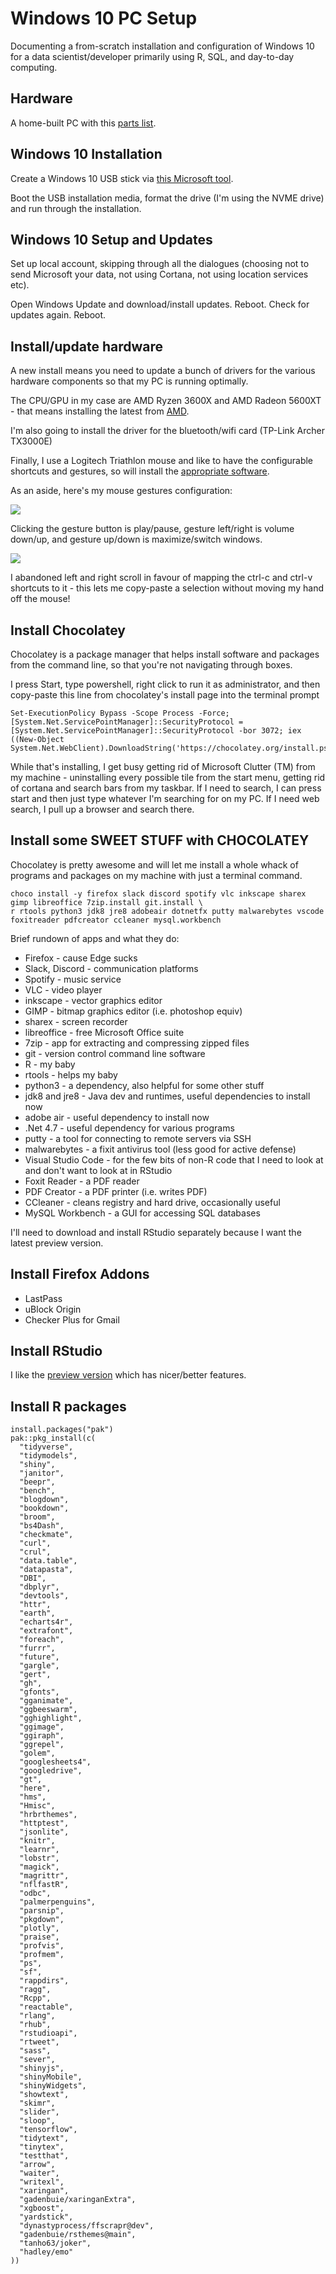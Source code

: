 # Windows 10 PC Setup

Documenting a from-scratch installation and configuration of Windows 10 for a data scientist/developer primarily using R, SQL, and day-to-day computing. 

## Hardware

A home-built PC with this [parts list](https://ca.pcpartpicker.com/list/ZNdTt8).

## Windows 10 Installation

Create a Windows 10 USB stick via [this Microsoft tool](https://support.microsoft.com/en-us/windows/create-installation-media-for-windows-99a58364-8c02-206f-aa6f-40c3b507420d). 

Boot the USB installation media, format the drive (I'm using the NVME drive) and run through the installation. 

## Windows 10 Setup and Updates

Set up local account, skipping through all the dialogues (choosing not to send Microsoft your data, not using Cortana, not using location services etc). 

Open Windows Update and download/install updates. Reboot. Check for updates again. Reboot.

## Install/update hardware

A new install means you need to update a bunch of drivers for the various hardware components so that my PC is running optimally. 

The CPU/GPU in my case are AMD Ryzen 3600X and AMD Radeon 5600XT - that means installing the latest from [AMD](https://www.amd.com/en/support). 

I'm also going to install the driver for the bluetooth/wifi card (TP-Link Archer TX3000E)

Finally, I use a Logitech Triathlon mouse and like to have the configurable shortcuts and gestures, so will install the [appropriate software](https://www.logitech.com/en-ca/product/options).

As an aside, here's my mouse gestures configuration: 

![](https://i.imgur.com/Nw4VZII.png)

Clicking the gesture button is play/pause, gesture left/right is volume down/up, and gesture up/down is maximize/switch windows. 

![](https://i.imgur.com/i2mwciv.png)

I abandoned left and right scroll in favour of mapping the ctrl-c and ctrl-v shortcuts to it - this lets me copy-paste a selection without moving my hand off the mouse!


## Install Chocolatey

Chocolatey is a package manager that helps install software and packages from the command line, so that you're not navigating through boxes. 

I press Start, type powershell, right click to run it as administrator, and then copy-paste this line from chocolatey's install page into the terminal prompt

```
Set-ExecutionPolicy Bypass -Scope Process -Force; [System.Net.ServicePointManager]::SecurityProtocol = [System.Net.ServicePointManager]::SecurityProtocol -bor 3072; iex ((New-Object System.Net.WebClient).DownloadString('https://chocolatey.org/install.ps1'))
```

While that's installing, I get busy getting rid of Microsoft Clutter (TM) from my machine - uninstalling every possible tile from the start menu, getting rid of cortana and search bars from my taskbar. If I need to search, I can press start and then just type whatever I'm searching for on my PC. If I need web search, I pull up a browser and search there. 

## Install some SWEET STUFF with CHOCOLATEY

Chocolatey is pretty awesome and will let me install a whole whack of programs and packages on my machine with just a terminal command. 

```
choco install -y firefox slack discord spotify vlc inkscape sharex gimp libreoffice 7zip.install git.install \ 
r rtools python3 jdk8 jre8 adobeair dotnetfx putty malwarebytes vscode foxitreader pdfcreator ccleaner mysql.workbench
```

Brief rundown of apps and what they do:

- Firefox - cause Edge sucks
- Slack, Discord - communication platforms
- Spotify - music service
- VLC - video player
- inkscape - vector graphics editor
- GIMP - bitmap graphics editor (i.e. photoshop equiv)
- sharex - screen recorder
- libreoffice - free Microsoft Office suite
- 7zip - app for extracting and compressing zipped files
- git - version control command line software
- R - my baby
- rtools - helps my baby
- python3 - a dependency, also helpful for some other stuff
- jdk8 and jre8 - Java dev and runtimes, useful dependencies to install now
- adobe air - useful dependency to install now
- .Net 4.7 - useful dependency for various programs
- putty - a tool for connecting to remote servers via SSH
- malwarebytes - a fixit antivirus tool (less good for active defense)
- Visual Studio Code - for the few bits of non-R code that I need to look at and don't want to look at in RStudio
- Foxit Reader - a PDF reader
- PDF Creator - a PDF printer (i.e. writes PDF)
- CCleaner - cleans registry and hard drive, occasionally useful
- MySQL Workbench - a GUI for accessing SQL databases

I'll need to download and install RStudio separately because I want the latest preview version. 

## Install Firefox Addons

- LastPass
- uBlock Origin
- Checker Plus for Gmail

## Install RStudio

I like the [preview version](https://rstudio.com/products/rstudio/download/preview/) which has nicer/better features. 

## Install R packages

```
install.packages("pak")
pak::pkg_install(c(
  "tidyverse",
  "tidymodels",
  "shiny",
  "janitor",
  "beepr",
  "bench",
  "blogdown",
  "bookdown",
  "broom",
  "bs4Dash",
  "checkmate",
  "curl",
  "crul",
  "data.table",
  "datapasta",
  "DBI",
  "dbplyr",
  "devtools",
  "httr",
  "earth",
  "echarts4r",
  "extrafont",
  "foreach",
  "furrr",
  "future",
  "gargle",
  "gert",
  "gh",
  "gfonts",
  "gganimate",
  "ggbeeswarm",
  "gghighlight",
  "ggimage",
  "ggiraph",
  "ggrepel",
  "golem",
  "googlesheets4",
  "googledrive",
  "gt",
  "here",
  "hms",
  "Hmisc",
  "hrbrthemes",
  "httptest",
  "jsonlite",
  "knitr",
  "learnr",
  "lobstr",
  "magick",
  "magrittr",
  "nflfastR",
  "odbc",
  "palmerpenguins",
  "parsnip",
  "pkgdown",
  "plotly",
  "praise",
  "profvis",
  "profmem",
  "ps",
  "sf",
  "rappdirs",
  "ragg",
  "Rcpp",
  "reactable",
  "rlang",
  "rhub",
  "rstudioapi",
  "rtweet",
  "sass",
  "sever",
  "shinyjs",
  "shinyMobile",
  "shinyWidgets",
  "showtext",
  "skimr",
  "slider",
  "sloop",
  "tensorflow",
  "tidytext",
  "tinytex",
  "testthat",
  "arrow",
  "waiter",
  "writexl",
  "xaringan",
  "gadenbuie/xaringanExtra",
  "xgboost",
  "yardstick",
  "dynastyprocess/ffscrapr@dev",
  "gadenbuie/rsthemes@main",
  "tanho63/joker",
  "hadley/emo"
))
```
